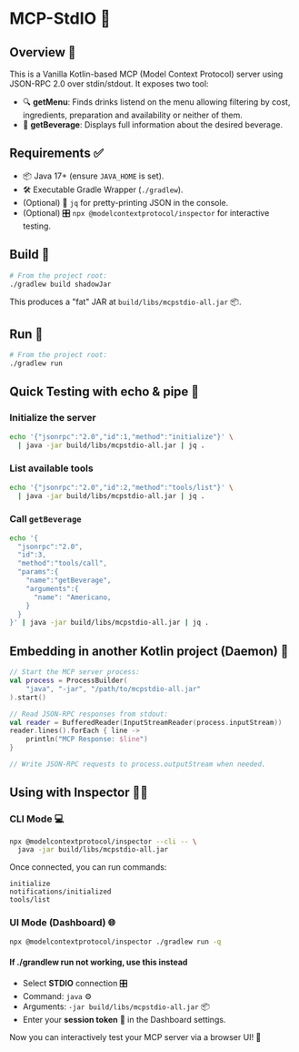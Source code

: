 
# MCP-StdIO 🚀

## Overview 📝
This is a Vanilla Kotlin-based MCP (Model Context Protocol) server using JSON-RPC 2.0 over stdin/stdout. It exposes two tool:

- 🔍 **getMenu**: Finds drinks listend on the menu allowing filtering by cost, ingredients, preparation and availability or neither of them.
- 🎯 **getBeverage**: Displays full information about the desired beverage.

## Requirements ✅

- 📦 Java 17+ (ensure `JAVA_HOME` is set).
- 🛠️ Executable Gradle Wrapper (`./gradlew`).
- (Optional) 🐚 `jq` for pretty-printing JSON in the console.
- (Optional) 🎛️ `npx @modelcontextprotocol/inspector` for interactive testing.

## Build 🔧

```bash
# From the project root:
./gradlew build shadowJar
```

This produces a "fat" JAR at `build/libs/mcpstdio-all.jar` 📦.

## Run 🚀
```bash
# From the project root:
./gradlew run
```

## Quick Testing with echo & pipe 🎯

### Initialize the server
```bash
echo '{"jsonrpc":"2.0","id":1,"method":"initialize"}' \
  | java -jar build/libs/mcpstdio-all.jar | jq .
```

### List available tools
```bash
echo '{"jsonrpc":"2.0","id":2,"method":"tools/list"}' \
  | java -jar build/libs/mcpstdio-all.jar | jq .
```

### Call `getBeverage`
```bash
echo '{
  "jsonrpc":"2.0",
  "id":3,
  "method":"tools/call",
  "params":{
    "name":"getBeverage",
    "arguments":{
      "name": "Americano,
    }
  }
}' | java -jar build/libs/mcpstdio-all.jar | jq .
```

## Embedding in another Kotlin project (Daemon) 🤖

```kotlin
// Start the MCP server process:
val process = ProcessBuilder(
    "java", "-jar", "/path/to/mcpstdio-all.jar"
).start()

// Read JSON-RPC responses from stdout:
val reader = BufferedReader(InputStreamReader(process.inputStream))
reader.lines().forEach { line ->
    println("MCP Response: $line")
}

// Write JSON-RPC requests to process.outputStream when needed.
```

## Using with Inspector 🕵️‍♂️

### CLI Mode 💻
```bash
npx @modelcontextprotocol/inspector --cli -- \
  java -jar build/libs/mcpstdio-all.jar
```

Once connected, you can run commands:
```
initialize
notifications/initialized
tools/list
```

### UI Mode (Dashboard) 🌐
```bash
npx @modelcontextprotocol/inspector ./gradlew run -q
```

#### If ./grandlew run not working, use this instead
- Select **STDIO** connection 🎛️
- Command: `java` ⚙️
- Arguments: `-jar build/libs/mcpstdio-all.jar` 📦
- Enter your **session token** 🔑 in the Dashboard settings.

Now you can interactively test your MCP server via a browser UI! 🚀
```
